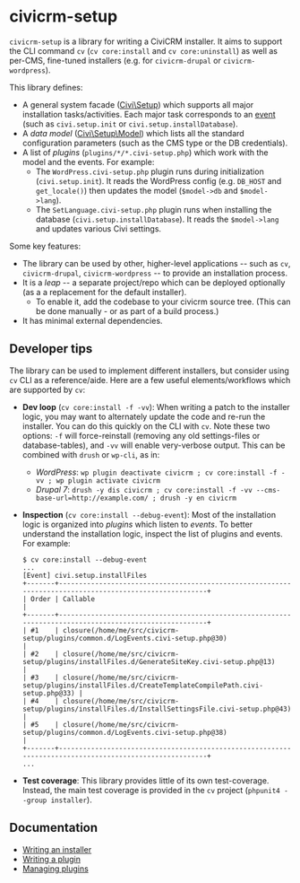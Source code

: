 # civicrm-setup

`civicrm-setup` is a library for writing a CiviCRM installer.  It aims to support the CLI command `cv` (`cv core:install`
and `cv core:uninstall`) as well as per-CMS, fine-tuned installers (e.g.  for `civicrm-drupal` or `civicrm-wordpress`).

This library defines:

* A general system facade ([Civi\Setup](src/Setup.php)) which supports all major installation tasks/activities. Each major task corresponds to an [event](https://github.com/civicrm/civicrm-setup/tree/master/src/Setup/Event) (such as `civi.setup.init` or `civi.setup.installDatabase`).
* A *data model* ([Civi\Setup\Model](src/Setup/Model.php)) which lists all the standard configuration parameters (such as the CMS type or the DB credentials).
* A list of *plugins* (`plugins/*/*.civi-setup.php`) which work with the model and the events. For example:
    * The `WordPress.civi-setup.php` plugin runs during initialization (`civi.setup.init`). It reads the WordPress config (e.g. `DB_HOST` and `get_locale()`) then updates the model (`$model->db` and `$model->lang`).
    * The `SetLanguage.civi-setup.php` plugin runs when installing the database (`civi.setup.installDatabase`). It reads the `$model->lang` and updates various Civi settings.

Some key features:

* The library can be used by other, higher-level applications -- such as `cv`, `civicrm-drupal`, `civicrm-wordpress` -- to provide an installation process.
* It is a *leap* -- a separate project/repo which can be deployed optionally (as a a replacement for the default installer).
    * To enable it, add the codebase to your civicrm source tree. (This can be done manually - or as part of a build process.)
* It has minimal external dependencies.

## Developer tips

The library can be used to implement different installers, but consider using `cv` CLI as a reference/aide.
Here are a few useful elements/workflows which are supported by `cv`:

* __Dev loop__ (`cv core:install -f -vv`): When writing a patch to the installer logic, you may want to alternately update the
  code and re-run the installer. You can do this quickly on the CLI with `cv`. Note these two options: `-f`
  will force-reinstall (removing any old settings-files or database-tables), and `-vv` will enable very-verbose output.
  This can be combined with `drush` or `wp-cli`, as in:
    * _WordPress_: `wp plugin deactivate civicrm ; cv core:install -f -vv ; wp plugin activate civicrm`
    * _Drupal 7_: `drush -y dis civicrm ; cv core:install -f -vv --cms-base-url=http://example.com/ ; drush -y en civicrm`

* __Inspection__ (`cv core:install --debug-event`): Most of the installation logic is organized into *plugins* which
  listen to *events*.  To better understand the installation logic, inspect the list of plugins and events.  For
  example:

  ```
  $ cv core:install --debug-event
  ...
  [Event] civi.setup.installFiles
  +-------+--------------------------------------------------------------------------------------------------------+
  | Order | Callable                                                                                               |
  +-------+--------------------------------------------------------------------------------------------------------+
  | #1    | closure(/home/me/src/civicrm-setup/plugins/common.d/LogEvents.civi-setup.php@30)                       |
  | #2    | closure(/home/me/src/civicrm-setup/plugins/installFiles.d/GenerateSiteKey.civi-setup.php@13)           |
  | #3    | closure(/home/me/src/civicrm-setup/plugins/installFiles.d/CreateTemplateCompilePath.civi-setup.php@33) |
  | #4    | closure(/home/me/src/civicrm-setup/plugins/installFiles.d/InstallSettingsFile.civi-setup.php@43)       |
  | #5    | closure(/home/me/src/civicrm-setup/plugins/common.d/LogEvents.civi-setup.php@38)                       |
  +-------+--------------------------------------------------------------------------------------------------------+
  ...
  ```

* __Test coverage__: This library provides little of its own test-coverage. Instead, the main test coverage is provided
  in the `cv` project (`phpunit4 --group installer`).

## Documentation

* [Writing an installer](docs/new-installer.md)
* [Writing a plugin](docs/new-plugin.md)
* [Managing plugins](docs/plugins.md)
